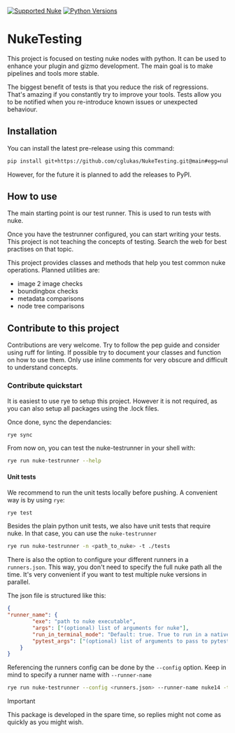 [![Supported Nuke](https://img.shields.io/badge/supported_nuke-13+-yellow)](https://www.foundry.com/products/nuke-family/nuke)
[![Python Versions](https://img.shields.io/badge/python-3.7+-blue.svg)](https://www.python.org/downloads/)
# NukeTesting
This project is focused on testing nuke nodes with python.
It can be used to enhance your plugin and gizmo development.
The main goal is to make pipelines and tools more stable.

The biggest benefit of tests is that you reduce the risk of regressions.
That's amazing if you constantly try to improve your tools. 
Tests allow you to be notified when you re-introduce known issues or unexpected behaviour.


## Installation
You can install the latest pre-release using this command:
```bash
pip install git+https://github.com/cglukas/NukeTesting.git@main#egg=nuketesting
```

However, for the future it is planned to add the releases to PyPI.

## How to use
The main starting point is our test runner.
This is used to run tests with nuke.

Once you have the testrunner configured, you can start writing your tests.
This project is not teaching the concepts of testing.
Search the web for best practises on that topic.

This project provides classes and methods that help you test common nuke operations.
Planned utilities are:
- image 2 image checks
- boundingbox checks
- metadata comparisons
- node tree comparisons

## Contribute to this project
Contributions are very welcome.
Try to follow the pep guide and consider using ruff for linting.
If possible try to document your classes and function on how to use them. 
Only use inline comments for very obscure and difficult to understand concepts.

### Contribute quickstart
It is easiest to use rye to setup this project. However it is not required, as you can also setup all packages using the .lock files.

Once done, sync the dependancies:
```bash
rye sync
```

From now on, you can test the nuke-testrunner in your shell with:

```bash
rye run nuke-testrunner --help
```

#### Unit tests

We recommend to run the unit tests locally before pushing.
A convenient way is by using `rye`:

```bash
rye test
```

Besides the plain python unit tests, we also have unit tests that require nuke.
In that case, you can use the `nuke-testrunner`

```bash
rye run nuke-testrunner -n <path_to_nuke> -t ./tests
```

There is also the option to configure your different runners in a `runners.json`.
This way, you don't need to specify the full nuke path all the time. 
It's very convenient if you want to test multiple nuke versions in parallel.

The json file is structured like this:
```json
{
"runner_name": {
        "exe": "path to nuke executable",
        "args": ["(optional) list of arguments for nuke"],
        "run_in_terminal_mode": "Default: true. True to run in a native Nuke instance, false to run native python",
        "pytest_args": ["(optional) list of arguments to pass to pytest"]
    }
}
```
Referencing the runners config can be done by the `--config` option.
Keep in mind to specify a runner name with `--runner-name`
```bash
rye run nuke-testrunner --config <runners.json> --runner-name nuke14 -t ./tests
```

> [!IMPORTANT]
> This package is developed in the spare time, so replies might not come as quickly as you might wish.
